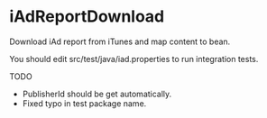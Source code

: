 iAdReportDownload
=================

Download iAd report from iTunes and map content to bean.

You should edit src/test/java/iad.properties to run integration tests.

TODO

* PublisherId should be get automatically.
* Fixed typo in test package name.